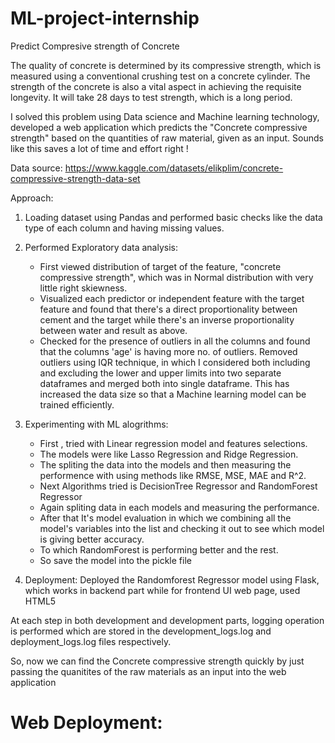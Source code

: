 # ML-project-internship

Predict Compresive strength of Concrete

The quality of concrete is determined by its compressive strength, which is measured
using a conventional crushing test on a concrete cylinder. The strength of the concrete
is also a vital aspect in achieving the requisite longevity. It will take 28 days to test
strength, which is a long period.

I solved this problem using Data science and Machine learning technology, developed a web application which predicts the "Concrete compressive strength" based on the quantities of raw material, given as an input. Sounds like this saves a lot of time and effort right !

Data source: https://www.kaggle.com/datasets/elikplim/concrete-compressive-strength-data-set

Approach:

1. Loading dataset using Pandas and performed basic checks like the data type of each column and having missing values.
2. Performed Exploratory data analysis:

   - First viewed distribution of target of the feature, "concrete compressive strength", which was in Normal distribution with very little right skiewness.
   - Visualized each predictor or independent feature with the target feature and found that there's a direct proportionality between cement and the target while there's an inverse proportionality between water and result as above.
   - Checked for the presence of outliers in all the columns and found that the columns 'age' is having more no. of outliers. Removed outliers using IQR technique, in which I  considered both including and excluding the lower and upper limits into two separate dataframes and merged both into single dataframe. This has increased the data size so that a Machine learning model can be trained efficiently.
3. Experimenting with ML alogrithms:

   - First , tried with Linear regression model and features selections.
   - The models were like Lasso Regression and Ridge Regression.
   - The spliting the data into the models and then measuring the performence with using methods like RMSE, MSE, MAE and R^2.
   - Next Algorithms tried is DecisionTree Regressor  and RandomForest Regressor
   - Again spliting data in each models and measuring the performance.
   - After that It's model evaluation in which we combining all the model's variables into the list and checking it out to see which model is giving better accuracy.
   - To which RandomForest is performing better and the rest.
   - So save the model into the pickle file
4. Deployment: Deployed the Randomforest Regressor model using Flask, which works in backend part while for frontend UI web page, used HTML5

At each step in both development  and development parts, logging operation is performed which are stored in the development_logs.log and deployment_logs.log files respectively.

So, now we can find the Concrete compressive strength quickly by just passing  the quanitites of the raw materials as an input into the web application 

# Web Deployment:
